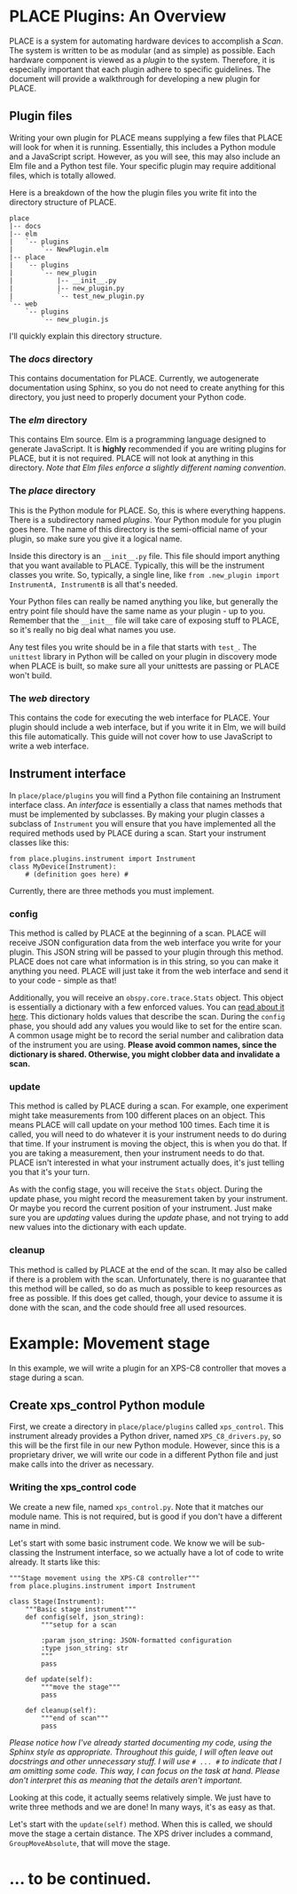 # PLACE Plugins: An Overview

PLACE is a system for automating hardware devices to accomplish a *Scan*. The system is written to be as modular (and as simple) as possible. Each hardware component is viewed as a *plugin* to the system. Therefore, it is especially important that each plugin adhere to specific guidelines. The document will provide a walkthrough for developing a new plugin for PLACE.

## Plugin files

Writing your own plugin for PLACE means supplying a few files that PLACE will look for when it is running. Essentially, this includes a Python module and a JavaScript script. However, as you will see, this may also include an Elm file and a Python test file. Your specific plugin may require additional files, which is totally allowed.

Here is a breakdown of the how the plugin files you write fit into the directory structure of PLACE.

    place
    |-- docs
    |-- elm
    |   `-- plugins
    |       `-- NewPlugin.elm
    |-- place
    |   `-- plugins
    |       `-- new_plugin
    |           |-- __init__.py
    |           |-- new_plugin.py
    |           `-- test_new_plugin.py
    `-- web
        `-- plugins
            `-- new_plugin.js

I'll quickly explain this directory structure.

### The *docs* directory
This contains documentation for PLACE. Currently, we autogenerate documentation using Sphinx, so you do not need to create anything for this directory, you just need to properly document your Python code.

### The *elm* directory
This contains Elm source. Elm is a programming language designed to generate JavaScript. It is **highly** recommended if you are writing plugins for PLACE, but it is not required. PLACE will not look at anything in this directory. *Note that Elm files enforce a slightly different naming convention.*

### The *place* directory
This is the Python module for PLACE. So, this is where everything happens. There is a subdirectory named *plugins*. Your Python module for you plugin goes here. The name of this directory is the semi-official name of your plugin, so make sure you give it a logical name.

Inside this directory is an `__init__.py` file. This file should import anything that you want available to PLACE. Typically, this will be the instrument classes you write. So, typically, a single line, like `from .new_plugin import InstrumentA, InstrumentB` is all that's needed.

Your Python files can really be named anything you like, but generally the entry point file should have the same name as your plugin - up to you. Remember that the `__init__` file will take care of exposing stuff to PLACE, so it's really no big deal what names you use.

Any test files you write should be in a file that starts with `test_`. The `unittest` library in Python will be called on your plugin in discovery mode when PLACE is built, so make sure all your unittests are passing or PLACE won't build.

### The *web* directory 
This contains the code for executing the web interface for PLACE. Your plugin should include a web interface, but if you write it in Elm, we will build this file automatically. This guide will not cover how to use JavaScript to write a web interface.

## Instrument interface
In `place/place/plugins` you will find a Python file containing an Instrument interface class. An *interface* is essentially a class that names methods that must be implemented by subclasses. By making your plugin classes a subclass of `Instrument` you will ensure that you have implemented all the required methods used by PLACE during a scan. Start your instrument classes like this:

    from place.plugins.instrument import Instrument
    class MyDevice(Instrument):
        # (definition goes here) #

Currently, there are three methods you must implement.

### config
This method is called by PLACE at the beginning of a scan. PLACE will receive JSON configuration data from the web interface you write for your plugin. This JSON string will be passed to your plugin through this method. PLACE does not care what information is in this string, so you can make it anything you need. PLACE will just take it from the web interface and send it to your code - simple as that!

Additionally, you will receive an `obspy.core.trace.Stats` object. This object is essentially a dictionary with a few enforced values. You can [read about it here](https://docs.obspy.org/packages/autogen/obspy.core.trace.Stats.html#obspy.core.trace.Stats). This dictionary holds values that describe the scan. During the `config` phase, you should add any values you would like to set for the entire scan. A common usage might be to record the serial number and calibration data of the instrument you are using. **Please avoid common names, since the dictionary is shared. Otherwise, you might clobber data and invalidate a scan.**

### update
This method is called by PLACE during a scan. For example, one experiment might take measurements from 100 different places on an object. This means PLACE will call update on your method 100 times. Each time it is called, you will need to do whatever it is your instrument needs to do during that time. If your instrument is moving the object, this is when you do that. If you are taking a measurement, then your instrument needs to do that. PLACE isn't interested in what your instrument actually does, it's just telling you that it's your turn.

As with the config stage, you will receive the `Stats` object. During the update phase, you might record the measurement taken by your instrument. Or maybe you record the current position of your instrument. Just make sure you are *updating* values during the *update* phase, and not trying to add new values into the dictionary with each update.

### cleanup
This method is called by PLACE at the end of the scan. It may also be called if there is a problem with the scan. Unfortunately, there is no guarantee that this method will be called, so do as much as possible to keep resources as free as possible. If this does get called, though, your device to assume it is done with the scan, and the code should free all used resources.

# Example: Movement stage
In this example, we will write a plugin for an XPS-C8 controller that moves a stage during a scan.

## Create xps_control Python module
First, we create a directory in `place/place/plugins` called `xps_control`. This instrument already provides a Python driver, named `XPS_C8_drivers.py`, so this will be the first file in our new Python module. However, since this is a proprietary driver, we will write our code in a different Python file and just make calls into the driver as necessary.

### Writing the xps_control code
We create a new file, named `xps_control.py`. Note that it matches our module name. This is not required, but is good if you don't have a different name in mind.

Let's start with some basic instrument code. We know we will be sub-classing the Instrument interface, so we actually have a lot of code to write already. It starts like this:

    """Stage movement using the XPS-C8 controller"""
    from place.plugins.instrument import Instrument
    
    class Stage(Instrument):
        """Basic stage instrument"""
        def config(self, json_string):
            """setup for a scan
            
            :param json_string: JSON-formatted configuration
            :type json_string: str
            """
            pass
            
        def update(self):
            """move the stage"""
            pass
            
        def cleanup(self):
            """end of scan"""
            pass

*Please notice how I've already started documenting my code, using the Sphinx style as appropriate. Throughout this guide, I will often leave out docstrings and other unnecessary stuff. I will use `# ... #` to indicate that I am omitting some code. This way, I can focus on the task at hand. Please don't interpret this as meaning that the details aren't important.*

Looking at this code, it actually seems relatively simple. We just have to write three methods and we are done! In many ways, it's as easy as that.

Let's start with the `update(self)` method. When this is called, we should move the stage a certain distance. The XPS driver includes a command, `GroupMoveAbsolute`, that will move the stage.

# ... to be continued.
